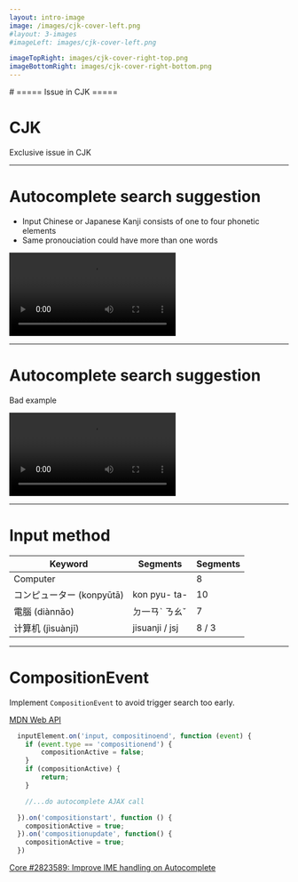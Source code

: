 ```yaml
---
layout: intro-image
image: /images/cjk-cover-left.png
#layout: 3-images
#imageLeft: images/cjk-cover-left.png

imageTopRight: images/cjk-cover-right-top.png
imageBottomRight: images/cjk-cover-right-bottom.png
---
```


<div class="hidden">
# ===== Issue in CJK =====
</div>

<div class="absolute top-10">
  <span class="font-700">

  </span>
</div>

<div class="absolute bottom-10">
  <h1>CJK</h1>
  <p>Exclusive issue in CJK</p>
</div>

<!--
background image: Photo by Edho Pratama on Unsplash
https://unsplash.com/photos/T6fDN60bMWY
-->

<!--
-->

---

# Autocomplete search suggestion

- Input Chinese or Japanese Kanji consists of one to four phonetic elements
- Same pronouciation could have more than one words

<video controls>
  <source src="https://d.pr/v/vjS5Xr+" type="video/mp4" />
</video>
<!-- Configuration 
composition events https://github.com/oist/oist-www/issues94#issuecomment-1009660884
-->

---

# Autocomplete search suggestion

Bad example

<video controls>
  <source src="https://d.pr/v/SyI343+" type="video/mp4" />
</video>

<!-- Configuration 
composition events https://github.com/oist/oist-www/issues94#issuecomment-1009660884
-->

---

# Input method

| Keyword      | Segments      | Segments |
| ------------ | ------------- | -------- |
| Computer | | 8 |
| コンピューター (konpyūtā)| kon pyu- ta- | 10 |
| 電腦 (diànnǎo) | ㄉ一ㄢˋ ㄋㄠˇ | 7 |
| 计算机 (jìsuànjī)| jisuanji / jsj | 8 / 3 |

---

# CompositionEvent 

Implement `CompositionEvent` to avoid trigger search too early.

[MDN Web API](https://developer.mozilla.org/en-US/docs/Web/API/CompositionEvent)

```javascript {all|11-15|2-7|2-9}
  inputElement.on('input, compositinoend', function (event) {
    if (event.type == 'compositionend') {
        compositionActive = false;
    }
    if (compositionActive) {
        return;
    }

    //...do autocomplete AJAX call

  }).on('compositionstart', function () {
    compositionActive = true;
  }).on('compositionupdate', function() {
    compositionActive = true;
  })
```

[Core #2823589: Improve IME handling on Autocomplete](https://www.drupal.org/project/drupal/issues/2823589)
<!-- 
  // TODO find the trace of autocomplete js in Drupal 8 or even 7
  how did Drupal handle the composition events before.
  Japaense user gets angry when the form is submitting while confirming the kanji words.

  [Improve IME handling on Autocomplete](https://www.drupal.org/project/drupal/issues/2823589)
  

-->
<!--
(function ($) {
  'use strict';
  const autocompleteDropdownSelector = '.oist-search-form ul';
  Drupal.behaviors.searchAutocomplete = {
    attach: function (context, settings) {
      $('.oist-search-form input').once('autocomplete').on('input', function () {
        const keyword = $(this).val();
        $(autocompleteDropdownSelector).remove();
        if (keyword.length < 2) {
          return;
        }
        $.ajax({
          url: settings.searchBaseUrl + encodeURIComponent(keyword) + '?sort=relevancy&order=desc&number=5&language=' + settings.language + '&startdate=&enddate=&preview=5',
          crossDomain: true,
          success: function (data) {
            // $(autocompleteDropdownSelector).remove();
            var results = '<div class="search-result-list bg-white px-4">';
            results += '<ul class="border-t border-gray-400 w-full pt-2">';
            for (var i in data) {
              if (data[i].site === 'www' || data[i].site === 'main') {
                results += '<li class="pb-3"><a class="text-gray-700 underline js-search-autocomplete ' + data[i].site + '" href="' + data[i].link + '">' + data[i].title + '</a></li>';
              }
              else {
                results += '<li class="pb-3"><a class="flex items-center gap-x-2 text-gray-700 js-search-autocomplete ' + data[i].site + '" href="' + data[i].link + '"><i class="fa fa-external-link" aria-hidden="true"></i><span class="underline">' + data[i].title + '</span></a></li>';
              }
            }
            results += '</ul></div>';
            if ($('.oist-mobile-search').hasClass('active')) {
              $('.oist-mobile-search .oist-search-results-attach').after(results);
            }
            else {
              $('.oist-desktop-search').after(results);
            }
          },
        });
      }).focusout(function () {
        // Generally when we lose focus from the search box,
        // we would like to hide the suggestions.
        // However, if the user clicks on a result, if we remove the markup
        // the click would fail. That's why we make this exception for the link
        // clicks.
        var selected = $('.js-search-autocomplete:hover');
        if (selected.length) {
          return;
        }
        // $(autocompleteDropdownSelector).remove();
      });
    }
  };
})(jQuery);
-->

<!--
    // When entering Japanese text, we would like to wait until the word
    // is entered. This can be done using a set of special Javascript
    // events.
    // @see https://caniuse.com/?search=compositionstart
-->


